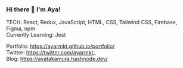 ### Hi there 👋 I'm Aya!

TECH: React, Redux, JavaScript, HTML, CSS, Tailwind CSS, Firebase, Figma, npm<br>
Currently Learning: Jest

Portfolio: https://ayarmkt.github.io/portfolio/<br>Twitter: https://twitter.com/ayarmkt_ <br>Blog: https://ayatakamura.hashnode.dev/
